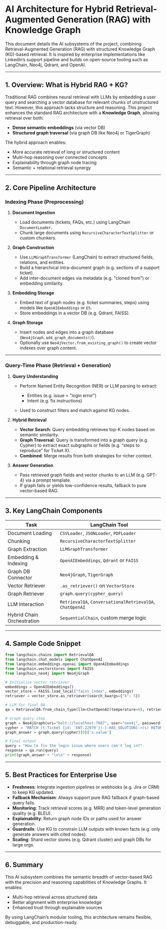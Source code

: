 # AI Architecture for Hybrid Retrieval-Augmented Generation (RAG) with Knowledge Graph

This document details the AI subsystems of the project, combining Retrieval-Augmented Generation (RAG) with structured Knowledge Graph (KG)-based retrieval. It is inspired by enterprise implementations like LinkedIn’s support pipeline and builds on open-source tooling such as LangChain, Neo4j, Qdrant, and OpenAI.

---

## 1. Overview: What is Hybrid RAG + KG?

Traditional RAG combines neural retrieval with LLMs by embedding a user query and searching a vector database for relevant chunks of unstructured text. However, this approach lacks structure and reasoning. This project enhances the standard RAG architecture with a **Knowledge Graph**, allowing retrieval over both:

* **Dense semantic embeddings** (via vector DB)
* **Structured graph traversal** (via graph DB like Neo4j or TigerGraph)

The hybrid approach enables:

* More accurate retrieval of long or structured content
* Multi-hop reasoning over connected concepts
* Explainability through graph node tracing
* Semantic + relational retrieval synergy

---

## 2. Core Pipeline Architecture

### Indexing Phase (Preprocessing)

1. **Document Ingestion**

   * Load documents (tickets, FAQs, etc.) using LangChain `DocumentLoader`.
   * Chunk large documents using `RecursiveCharacterTextSplitter` or custom chunkers.

2. **Graph Construction**

   * Use `LLMGraphTransformer` (LangChain) to extract structured fields, relations, and entities.
   * Build a hierarchical intra-document graph (e.g. sections of a support ticket).
   * Add inter-document edges via metadata (e.g. "cloned from") or embedding similarity.

3. **Embedding Storage**

   * Embed text of graph nodes (e.g. ticket summaries, steps) using models like `OpenAIEmbeddings` or `E5`.
   * Store embeddings in a vector DB (e.g. Qdrant, FAISS).

4. **Graph Storage**

   * Insert nodes and edges into a graph database (`Neo4jGraph.add_graph_documents()`).
   * Optionally use `Neo4jVector.from_existing_graph()` to create vector indexes over graph content.

---

### Query-Time Phase (Retrieval + Generation)

1. **Query Understanding**

   * Perform Named Entity Recognition (NER) or LLM parsing to extract:

     * Entities (e.g. issue = "login error")
     * Intent (e.g. fix instructions)
   * Used to construct filters and match against KG nodes.

2. **Hybrid Retrieval**

   * **Vector Search**: Query embedding retrieves top-K nodes based on semantic similarity.
   * **Graph Traversal**: Query is transformed into a graph query (e.g. Cypher) to extract exact subgraphs or fields (e.g. “steps to reproduce” for Ticket X).
   * **Combined**: Merge results from both strategies for richer context.

3. **Answer Generation**

   * Pass retrieved graph fields and vector chunks to an LLM (e.g. GPT-4) via a prompt template.
   * If graph fails or yields low-confidence results, fallback to pure vector-based RAG.

---

## 3. Key LangChain Components

| Task                       | LangChain Tool                                           |
| -------------------------- | -------------------------------------------------------- |
| Document Loading           | `CSVLoader`, `JSONLoader`, `PDFLoader`                   |
| Chunking                   | `RecursiveCharacterTextSplitter`                         |
| Graph Extraction           | `LLMGraphTransformer`                                    |
| Embedding & Indexing       | `OpenAIEmbeddings`, `Qdrant` or `FAISS`                  |
| Graph DB Connector         | `Neo4jGraph`, `TigerGraph`                               |
| Vector Retriever           | `.as_retriever()` on `VectorStore`                       |
| Graph Retriever            | `graph.query(cypher_query)`                              |
| LLM Interaction            | `RetrievalQA`, `ConversationalRetrievalQA`, `ChatOpenAI` |
| Hybrid Chain Orchestration | `SequentialChain`, custom merge logic                    |

---

## 4. Sample Code Snippet

```python
from langchain.chains import RetrievalQA
from langchain.chat_models import ChatOpenAI
from langchain.embeddings.openai import OpenAIEmbeddings
from langchain.vectorstores import FAISS
from langchain_neo4j import Neo4jGraph

# Initialize vector retriever
embeddings = OpenAIEmbeddings()
vector_store = FAISS.load_local("faiss_index", embeddings)
retriever = vector_store.as_retriever(search_kwargs={"k": 5})

# LLM for final QA
qa = RetrievalQA.from_chain_type(llm=ChatOpenAI(temperature=0), retriever=retriever)

# Graph query step
graph = Neo4jGraph(uri="bolt://localhost:7687", user="neo4j", password="pw")
cypher = "MATCH (t:Ticket {id: 'ENT-22970'})-[:HAS_SOLUTION]->(s) RETURN s.value"
graph_answer = graph.query(cypher)[0]['s.value']

# Final output
query = "How to fix the login issue where users can't log in?"
response = qa.run(query)
print(graph_answer + "\n\n" + response)
```

---

## 5. Best Practices for Enterprise Use

* **Freshness**: Integrate ingestion pipelines or webhooks (e.g. Jira or CRM) to keep KG updated.
* **Fallback Mechanism**: Always support pure RAG fallback if graph-based query fails.
* **Monitoring**: Track retrieval scores (e.g. MRR) and token-level generation quality (e.g. BLEU).
* **Explainability**: Return graph node IDs or paths used for answer generation.
* **Guardrails**: Use KG to constrain LLM outputs with known facts (e.g. only generate answers with cited nodes).
* **Scaling**: Shard vector stores (e.g. Qdrant cluster) and graph DBs for large orgs.

---

## 6. Summary

This AI subsystem combines the semantic breadth of vector-based RAG with the precision and reasoning capabilities of Knowledge Graphs. It enables:

* Multi-hop retrieval across structured data
* Better alignment with enterprise knowledge
* Enhanced trust through explainable sources

By using LangChain’s modular tooling, this architecture remains flexible, debuggable, and production-ready.

